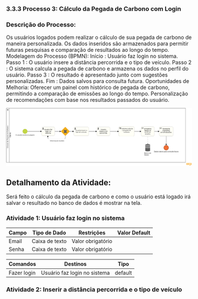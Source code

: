 ### 3.3.3 Processo 3: Cálculo da Pegada de Carbono com Login 

### Descrição do Processo:
Os usuários logados podem realizar o cálculo de sua pegada de carbono de maneira personalizada. Os dados inseridos são armazenados para permitir futuras pesquisas e comparação de resultados ao longo do tempo.
Modelagem do Processo (BPMN):
Início : Usuário faz login no sistema.
Passo 1 : O usuário insere a distância percorrida e o tipo de veículo.
Passo 2 : O sistema calcula a pegada de carbono e armazena os dados no perfil do usuário.
Passo 3 : O resultado é apresentado junto com sugestões personalizadas.
Fim : Dados salvos para consulta futura.
Oportunidades de Melhoria:
Oferecer um painel com histórico de pegada de carbono, permitindo a comparação de emissões ao longo do tempo.
Personalização de recomendações com base nos resultados passados ​​do usuário.

![Diagrama BPMN](../images/3.3-3diag.png)

## Detalhamento da Atividade:
 Será feito o cálculo da pegada de carbono e como o usuário está logado irá salvar o resultado no banco de dados é mostrar na tela.
 
### Atividade 1: Usuário faz login no sistema
| Campo | Tipo de Dado    | Restrições        | Valor Default |
|-------|------------------|------------------|---------------|
| Email | Caixa de texto  | Valor obrigatório |               |
| Senha | Caixa de texto  | Valor obrigatório |               |

| Comandos        | Destinos                       | Tipo    |
|-----------------|--------------------------------|---------|
| Fazer login      | Usuário faz login no sistema  | default |

### Atividade 2: Inserir a distância percorrida e o tipo de veículo


